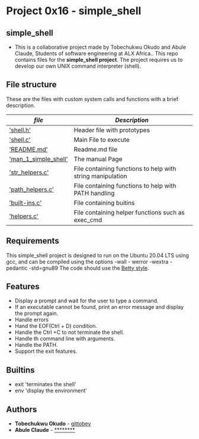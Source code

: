 # Project 0x16 - simple_shell
## simple_shell
* This is a collaborative project made by Tobechukwu Okudo and Abule Claude, Students of software engineering at ALX Africa.. This repo contains files for the **simple_shell project**. The project requires us to develop our own UNIX command interpreter (shell).

## File structure

These are the files with custom system calls and functions with a brief description.

|  ***file***  | ***Description***     |
|-------------|------------------------|
| ['shell.h'](./shell.h) | Header file with prototypes |
| ['shell.c'](./shell.c) | Main File to execute |
| ['README.md'](./README.md) | Readme.md file |
| ['man_1_simple_shell'](./man_1_simple_shell) | The manual Page |
| ['str_helpers.c'](./str_helpers.c) | File containing functions to help with string manipulation |
| ['path_helpers.c'](./path_helpers.c) | File containing functions to help with PATH handling |
| ['built-ins.c'](./built-ins.c) | File containing buitins |
| ['helpers.c'](./helpers.c) | File containing helper functions such as exec_cmd |



## Requirements
This simple_shell project is designed to run on the Ubuntu 20.04 LTS using gcc, and can be compiled using the options -wall - werror -wextra -pedantic -std=gnu89
The code should use the [Betty style](https://github.com/holbertonschool/Betty).

## Features
* Display a prompt and wait for the user to type a command.
* If an executable cannot be found, print an error message and display the prompt again.
* Handle errors
* Hand the EOF(Ctrl + D) condition.
* Handle the Ctrl +C to not terminate the shell.
* Handle th command line with arguments.
* Handle the PATH.
* Support the exit features.

## Builtins
* exit 'terminates the shell'
* env 'display the environment'

## Authors
* **Tobechukwu Okudo** - [gittobey](https://github.com/gittobey)
* **Abule Claude**   - [********](https://github.com/*********)
